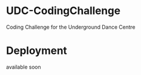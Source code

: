 # UDC-CodingChallenge
Coding Challenge for the Underground Dance Centre

# Deployment

available soon
